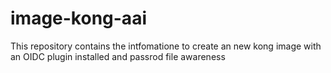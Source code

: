 # image-kong-aai
This repository contains the intfomatione to create  an new kong image with an OIDC plugin installed and passrod file awareness
